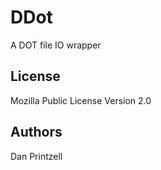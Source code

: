 # DDot
A DOT file IO wrapper

## License
Mozilla Public License Version 2.0

## Authors
Dan Printzell
